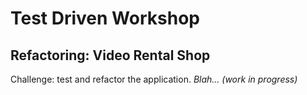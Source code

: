 # Test Driven Workshop
## Refactoring: Video Rental Shop

Challenge: test and refactor the application. *Blah... (work in progress)*

